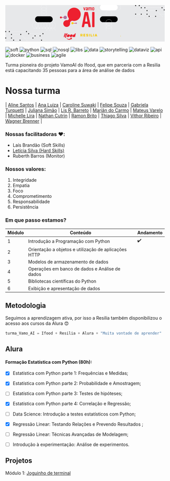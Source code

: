 ![Capa](capa.jpeg)

![soft](https://img.shields.io/badge/-Soft_Skills-000?&style=flat-square)
![python](https://img.shields.io/badge/-Python-000?&style=flat-square)
![sql](https://img.shields.io/badge/-SQL-000?&style=flat-square)
![nosql](https://img.shields.io/badge/-NoSQL-000?&style=flat-square)
![libs](https://img.shields.io/badge/-Scientific_Librarys-000?&style=flat-square)
![data](https://img.shields.io/badge/-Data_Analysis-000?&style=flat-square)
![storytelling](https://img.shields.io/badge/-Storytelling-000?&style=flat-square)
![dataviz](https://img.shields.io/badge/-DataViz-000?&style=flat-square)
![api](https://img.shields.io/badge/-API's-000?&style=flat-square)
![docker](https://img.shields.io/badge/-Docker-000?&style=flat-square)
![business](https://img.shields.io/badge/-Business-000?&style=flat-square)
![agile](https://img.shields.io/badge/-Agile_Development-000?&style=flat-square)

Turma pioneira do projeto VamoAI do Ifood, que em parceria com a Resilia está capacitando 35 pessoas para a área de análise de dados
# Nossa turma

| [Aline Santos](https://github.com/AlinesantosCS) | [Ana Luiza](https://github.com/soaresana) | [Caroline Suwaki](https://github.com/csuwaki) | [Felipe Souza](https://github.com/Felisouza) | [Gabriela Turquetti](https://github.com/turquetti) | [Juliana Simão](https://github.com/Julianajjss) | [Lis R. Barreto](https://github.com/lis-r-barreto) | [Mariãn do Carmo](https://github.com/mariandocarmo) | [Mateus Varelo](https://github.com/mateusvarelo) | [Michelle Lira](https://github.com/michelle-lira) | [Nathan Cutrin](https://github.com/nathan-cutrin) | [Ramon Brito](https://github.com/ramonbrito1995) | [Thiago Silva](https://github.com/tsffarias) | [Vithor Ribeiro](https://github.com/Vithork) | [Wagner Brenner](https://github.com/wagnerbrenner) |


### Nossas facilitadoras :heart::

- Laís Brandão (Soft Skills) 
- [Letícia Silva (Hard Skills)](https://github.com/leticiadasilva) 
- Ruberth Barros (Monitor)

### Nossos valores:
1. Integridade
2. Empatia
3. Foco
4. Comprometimento
5. Responsabilidade
6. Persistência

### Em que passo estamos?
| Módulo | Conteúdo | Andamento |
| ------ | -------- | --------- |
| 1 | Introdução a Programação com Python | :heavy_check_mark: |
| 2 | Orientação a objetos e utilização de aplicações HTTP | |
| 3 | Modelos de armazenamento de dados | |
| 4 | Operações em banco de dados e Análise de dados | |
| 5 | Bibliotecas científicas do Python | |
| 6 | Exibição e apresentação de dados | |


## Metodologia
Seguimos a aprendizagem ativa, por isso a Resilia também disponibilizou o acesso aos cursos da Alura :heart_eyes:
```js
turma_Vamo_AI = Ifood + Resilia + Alura + "Muita vontade de aprender"
```

## Alura

#### Formação Estatística com Python (80h):


- [x] Estatística com Python parte 1: Frequências e Medidas;
- [x] Estatística com Python parte 2: Probabilidade e Amostragem;
- [ ] Estatística com Python parte 3: Testes de hipóteses;
- [x] Estatística com Python parte 4: Correlação e Regressão;
- [ ] Data Science: Introdução a testes estatísticos com Python;
- [x] Regressão Linear: Testando Relações e Prevendo Resultados ;
- [ ] Regressão Linear: Técnicas Avançadas de Modelagem;
- [ ] Introdução à experimentação: Análise de experimentos.


## Projetos
Módulo 1: [Joguinho de terminal](https://github.com/serenozin/JogoResilia)
